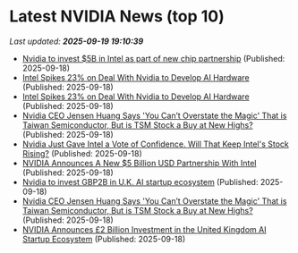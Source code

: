 # Latest NVIDIA News (top 10)
_Last updated: **2025-09-19 19:10:39**_

- [Nvidia to invest $5B in Intel as part of new chip partnership](https://siliconangle.com/2025/09/18/nvidia-invest-5b-intel-part-new-chip-partnership/) (Published: 2025-09-18)
- [Intel Spikes 23% on Deal With Nvidia to Develop AI Hardware](https://decrypt.co/340262/intel-spikes-23-deal-nvidia-ai) (Published: 2025-09-18)
- [Intel Spikes 23% on Deal With Nvidia to Develop AI Hardware](https://consent.yahoo.com/v2/collectConsent?sessionId=1_cc-session_3e77d01e-8e5f-4243-9a35-1359d476f3b7) (Published: 2025-09-18)
- [Nvidia CEO Jensen Huang Says 'You Can’t Overstate the Magic' That is Taiwan Semiconductor, But is TSM Stock a Buy at New Highs?](https://biztoc.com/x/ee8a86043002b50e) (Published: 2025-09-18)
- [Nvidia Just Gave Intel a Vote of Confidence. Will That Keep Intel's Stock Rising?](https://www.investopedia.com/nvidia-just-gave-intel-a-vote-of-confidence-will-that-keep-intel-s-stock-rising-11812667) (Published: 2025-09-18)
- [NVIDIA Announces A New $5 Billion USD Partnership With Intel](https://pcper.com/2025/09/nvidia-announces-a-new-5-billion-usd-partnership-with-intel/) (Published: 2025-09-18)
- [Nvidia to invest GBP2B in U.K. AI startup ecosystem](https://thefly.com/permalinks/entry.php/id4200233/NVDA-Nvidia-to-invest-GBPB-in-UK-AI-startup-ecosystem) (Published: 2025-09-18)
- [Nvidia CEO Jensen Huang Says 'You Can’t Overstate the Magic' That is Taiwan Semiconductor, But is TSM Stock a Buy at New Highs?](https://www.barchart.com/story/news/34900133/nvidia-ceo-jensen-huang-says-you-cant-overstate-the-magic-that-is-taiwan-semiconductor-but-is-tsm-stock-a-buy-at-new-highs) (Published: 2025-09-18)
- [NVIDIA Announces £2 Billion Investment in the United Kingdom AI Startup Ecosystem](http://nvidianews.nvidia.com/news/nvidia-announces-GBP2-billion-investment-in-the-united-kingdom-ai-startup-ecosystem) (Published: 2025-09-18)
